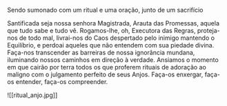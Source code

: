 Sendo sumonado com um ritual e uma oração, junto de um sacrifício

Santificada seja nossa senhora Magistrada, Arauta das Promessas, aquela que tudo sabe e tudo vê. Rogamos-lhe, oh, Executora das Regras, proteja-nos de todo mal, livrai-nos do Caos despertado pelo inimigo mantendo o Equilíbrio, e perdoai aqueles que não entendem com sua piedade divina. Faça-nos transcender as barreiras de nossa ignorância mundana, iluminando nossos caminhos em direção à verdade. Ansiamos o momento em que cairão por terra todos os que proferem rituais de adoração ao maligno com o julgamento perfeito de seus Anjos. Faça-os enxergar, faça-os entender, faça-os compreender.

![[ritual_anjo.jpg]]